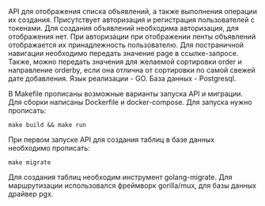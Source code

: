 API для отображения списка объявлений, а также выполнения операции их создания. Присутствует авторизация и регистрация пользователей с токенами.
Для создания объявлений необходима авторизация, для отображения нет. При авторизации при отображении ленты объявлений отображается их принадлежность пользователю.
Для постраничной навигации необходимо передать значение page в ссылке-запросе. Также, можно передать значения для желаемой сортировки order и направление orderby, если она отлична от сортировки по самой свежей дате добавления.
Язык реализации - GO. База данных - Postgresql.

В Makefile прописаны возможные варианты запуска API и миграции.
Для сборки написаны Dockerfile и docker-compose.
Для запуска нужно прописать:
```
make build && make run
```
При первом запуске API для создания таблиц в базе данных необходимо прописать:
```
make migrate
```
Для создания таблиц необходим инструмент golang-migrate.
Для маршрутизации использовался фреймворк gorilla/mux, для базы данных драйвер pgx.
